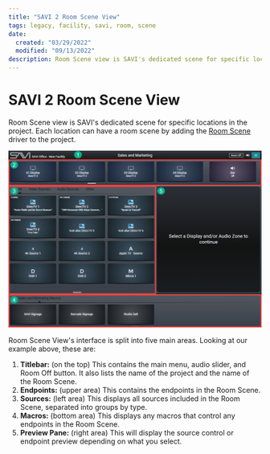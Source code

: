 ```yaml
---
title: "SAVI 2 Room Scene View"
tags: legacy, facility, savi, room, scene
date:
  created: "03/29/2022"
  modified: "09/13/2022"
description: Room Scene view is SAVI's dedicated scene for specific locations in the project. Each location can have a room scene by adding the Room Scene driver to the project.
---
```


# SAVI 2 Room Scene View
Room Scene view is SAVI's dedicated scene for specific locations in the project. Each location can have a room scene by adding the [Room Scene](/Knowledge-Base/Creator/Drivers/SAVI/room-scene-driver.md "SAVI Room Scene Driver") driver to the project.


<a href="../../../Assets/Knowledge-Base/User-Interface/Facility/facility-view-room-scene.png">
  <img src="../../../Assets/Knowledge-Base/User-Interface/Facility/facility-view-room-scene.png" alt="Facility View Room Scene view" width="700" height="">
</a>

Room Scene View's interface is split into five main areas. Looking at our example above, these are:
1. **Titlebar:** (on the top) This contains the main menu, audio slider, and Room Off button. It also lists the name of the project and the name of the Room Scene.
2. **Endpoints:** (upper area) This contains the endpoints in the Room Scene.
3. **Sources:** (left area) This displays all sources included in the Room Scene, separated into groups by type.
4. **Macros:** (bottom area) This displays any macros that control any endpoints in the Room Scene.
5. **Preview Pane:** (right area) This will display the source control or endpoint preview depending on what you select.
